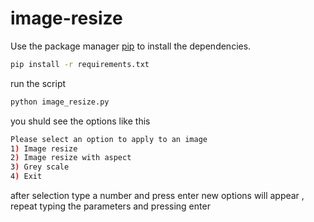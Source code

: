 # image-resize

Use the package manager [pip](https://pip.pypa.io/en/stable/) to install the dependencies.

```bash
pip install -r requirements.txt
```

run the script

```bash
python image_resize.py
```

you shuld see the options like this

```bash
Please select an option to apply to an image
1) Image resize
2) Image resize with aspect
3) Grey scale
4) Exit
```

after selection type a number and press enter new options will appear , repeat typing the parameters and pressing enter
